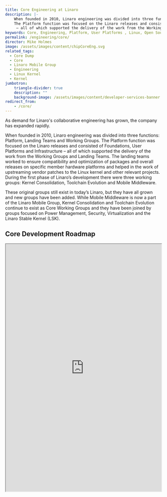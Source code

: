 ```yaml
---
title: Core Engineering at Linaro
description: |-
    When founded in 2010, Linaro engineering was divided into three functions - Platform, Landing Teams and Working Groups. 
    The Platform function was focused on the Linaro releases and consisted of Foundations, User Platforms and Infrastructure
     – all of which supported the delivery of the work from the Working Groups and Landing Teams.
keywords: Core, Engineering, Platform, User Platforms , Linux, Open Source, hardware platforms, upstreaming, Linux kernel, Toolchain, Mobile Middleware
permalink: /engineering/core/
director: Mike Holmes
image: /assets/images/content/chipCoreEng.svg
related_tags:
  - Core Dump
  - Core
  - Linaro Mobile Group
  - Engineering
  - Linux Kernel
  - Kernel
jumbotron:
    triangle-divider: true
    description: ""
    background-image: /assets/images/content/developer-services-banner.jpg
redirect_from:
    - /core/
---
```

As demand for Linaro's collaborative engineering has grown, the company has expanded rapidly.

When founded in 2010, Linaro engineering was divided into three functions: Platform, Landing Teams and Working Groups. The Platform function was focused on the Linaro releases and consisted of Foundations, User Platforms and Infrastructure – all of which supported the delivery of the work from the Working Groups and Landing Teams. The landing teams worked to ensure compatibility and optimization of packages and overall releases on specific member hardware platforms and helped in the work of upstreaming vendor patches to the Linux kernel and other relevant projects. During the first phase of Linaro’s development there were three working groups: Kernel Consolidation, Toolchain Evolution and Mobile Middleware.

These original groups still exist in today’s Linaro, but they have all grown and new groups have been added. While Mobile Middleware is now a part of the Linaro Mobile Group, Kernel Consolidation and Toolchain Evolution continue to exist as Core Working Groups and they have been joined by groups focused on Power Management, Security, Virtualization and the Linaro Stable Kernel (LSK).

## Core Development Roadmap

<iframe src="https://eu.roadmunk.com/publish/aa3dadfda2f77f43c539cc853246a801be9858b1" width="100%" height="800px"></iframe>